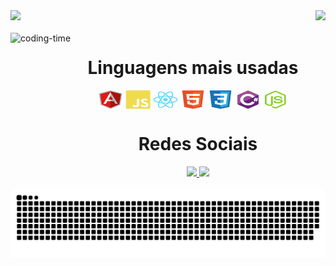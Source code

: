 <div>
  <img height="180em"
    src="https://github-readme-stats.vercel.app/api?username=Tr-Junior&show_icons=true&theme=material-palenight&include_all_commits=true&count_private=true" />
  <img align="right" height="180em"
    src="https://github-readme-stats.vercel.app/api/top-langs/?username=Tr-Junior&layout=compact&langs_count=16&theme=material-palenight" />
</div>
<div align="center">
  <div style="display: inline_block"><br>
    <img align="left" height="250" alt="coding-time" src="code.gif">
    <h1 align="center">Linguagens mais usadas</h1>
    <img align="center" height="30" width="40" alt="angularjs-icon"
      src="https://raw.githubusercontent.com/devicons/devicon/master/icons/angularjs/angularjs-original.svg">
    <img align="center" height="30" width="40" alt="js-icon"
      src="https://raw.githubusercontent.com/devicons/devicon/master/icons/javascript/javascript-plain.svg">
    <img align="center" height="30" width="40" alt="react-icon"
      src="https://raw.githubusercontent.com/devicons/devicon/master/icons/react/react-original.svg">
    <img align="center" height="30" width="40" alt="html-icon"
      src="https://raw.githubusercontent.com/devicons/devicon/master/icons/html5/html5-original.svg">
    <img align="center" height="30" width="40" alt="css-icon"
      src="https://raw.githubusercontent.com/devicons/devicon/master/icons/css3/css3-original.svg">
    <img align="center" height="30" width="40" alt="csharp-icon"
      src="https://raw.githubusercontent.com/devicons/devicon/master/icons/csharp/csharp-original.svg">
    <img align="center" height="30" width="40" alt="nodejs-icon"
      src="https://raw.githubusercontent.com/devicons/devicon/master/icons/nodejs/nodejs-original.svg">
  </div>

  <h1 align="center">Redes Sociais</h1>
  <a href="mailto: tarcisio.junior1406@gmail.com">
    <img width="100" src="https://img.shields.io/badge/Gmail-D14836?style=for-the-badge&logo=gmail&logoColor=white">
  </a>
  <a href="https://www.linkedin.com/in/tarcisiotj">
    <img width="128" src="https://img.shields.io/badge/LinkedIn-0077B5?style=for-the-badge&logo=linkedin&logoColor=white">
  </a>
</div>

![Snake animation](https://github.com/Tr-junior/Tr-junior/blob/output/github-contribution-grid-snake.svg)
